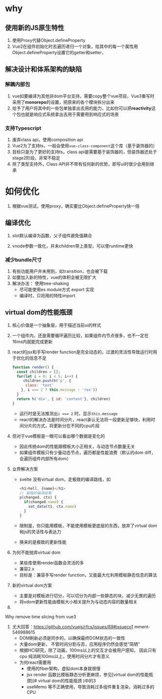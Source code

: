 # why

## 使用新的JS原生特性

1. 使用Proxy代替Object.defineProperty
2. Vue2在组件初始化时去遍历递归一个对象，给其中的每一个属性用Object.defineProperty设置它的getter和setter，

## 解决设计和体系架构的缺陷

### 解耦内部包

1. vue如要编译为其他非dom平台支持，需要copy整个vue项目，Vue3重写时采用了**monorepo**的设置，把原来的各个模块拆分出来
2. 给予了用户将其中的一些包单独拿出去用的能力，比如你可以把**reactivity**这个包也就是响应式系统拿出去用于需要用到响应式的场景

### 支持Typescript

1. 废弃class api，使用composition api
2. Vue2为了支持ts，一般会使用`vue-class-component`这个库（基于装饰器的）
3. 目标只是为了更好的支持ts，class api是需要基于装饰器的，但装饰器还处于stage2阶段，非常不稳定
4. 除了类型支持外，Class API并不带有任何新的优势，即写ui时很少会用到继承

# 如何优化

1. 根据vue测试，使用proxy，确实要比Object.defineProperty快一倍

## 编译优化

1. slot默认编译为函数，父子组件避免强耦合

2. vnode参数一致化，并未children带上类型，可以使runtime更快

   

### 减少bundle尺寸

1. 有些功能用户并未用到，如transition，也会被下载
2. 如要加入新的特性，vue的体积会被无限扩大
3. 解决办法： 使用tree-shaking
   - 尽可能使用es module方式 export 实现
   - 编译时，只将用的特性import

## virtual dom的性能瓶颈

1. 核心价值是一个抽象层，用于描述当前ui的样式

2. 一个组件内，还是需要循环遍历比较，如果组件内节点很多，也不一定在16ms内就能完成更新

3. react的jsx和手写render function是完全动态的，过渡的灵活性导致运行时用于优化的信息不足

   ```javascript
   function render() {
     const children = [];
     for(let i = 0; i < 5; i++) {
   		children.push(h('p', {
         class: 'text'
       }, i === 2 ? this.message : 'rex'))
     }
     return h('div', { id: 'content'}, children)
   }
   ```

   - 运行时是无法推测出`i === 2` 时，显示`this.message`
   - react的解决办法是时间分片，react承认无法将一段更新足够快，利用时间分片的方式，将更新分在不同的cpu片段

4. 但对于vue模板是一眼可以看出哪个数据是变化的

   - 因此传统dom的性能跟模板大小正相关，与动态节点数量无关
   - 如果组件模板只有少量动态节点，遍历都是性能浪费（默认的dom diff，会遍历组件内部所有dom）

5. 业界解决方案

   - svelte 没有virtual dom，走极致的编译路线，如

     ```javascript
     <h1>hell, {name}</h1>
     // 极致的编译结果
     p(changed, ctx) {
       if(changed.name) {
         set_data(t1, ctx.name)
       }
     }
     ```

   - 限制是，你只能用模板，不能使用模板更底层的东西，放弃了virtual dom和js的灵活性与表达力

   - 换来的是极致的更新性能

6. 为何不能抛弃virtual dom

   - 某些库使用render函数会灵活的多
   - 兼容2.x
   - 目标是：兼容手写render function，又能最大化利用模板静态信息的算法

7. 新的virtual dom方案

   - 主要是对模板进行切分，可以切分为内部一些静态的块，减少无畏的遍历
   - 将vdom更新性能由模板大小相关提升为与动态内容的数量相关

1. 



Why remove time slicing from vue3

1. 尤大回答：https://github.com/vuejs/rfcs/issues/89#issueco1 mment-546988615
   - DOM刷新必须是同步的，以确保最终DOM状态的一致性
   - 大量dom更新， 不管时间分割与否，应用程序仍然会感觉“简陋”
   - 根据HCI研究，除了动画，100ms以上的交互才会被用户感知， 因此只有cpu 纯消耗100ms以上，使用时间分片才有意义 
   - 为何react需要用
     - 使用的fiber架构，虚拟dom本身就很慢
     - jsx render 函数比模板静态分析更麻烦，参见[virtual dom的性能瓶颈](# virtual dom的性能瓶颈 )中的3
     - useMemo 等不正确使用，导致消耗过多组件重复渲染，消耗过多的 CPU

